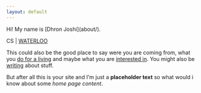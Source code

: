 ```yaml
---
layout: default
---
```


<div class="lead pretty-links">
 Hi! My name is [Dhron Joshi](about/).

 CS | [WATERLOO](www.uwaterloo.ca)

  This could also be the good place to say were you are coming from, what you [do for a living](work/) and maybe what you are [interested in](projects/). You might also be [writing](articles/) about stuff.

  But after all this is your site and I'm just a **placeholder text** so what would i know about some *home page content*.
</div>
